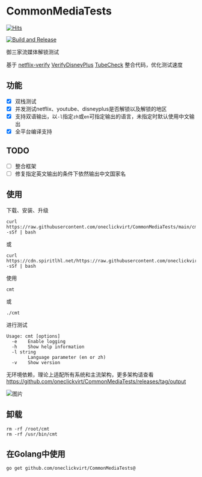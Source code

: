 # CommonMediaTests

[![Hits](https://hits.spiritlhl.net/CommonMediaTests.svg?action=hit&title=Hits&title_bg=%23555555&count_bg=%230eecf8&edge_flat=false)](https://hits.spiritlhl.net)

[![Build and Release](https://github.com/oneclickvirt/CommonMediaTests/actions/workflows/main.yaml/badge.svg)](https://github.com/oneclickvirt/CommonMediaTests/actions/workflows/main.yaml)

御三家流媒体解锁测试

基于 [netflix-verify](https://github.com/sjlleo/netflix-verify) [VerifyDisneyPlus](https://github.com/sjlleo/VerifyDisneyPlus) [TubeCheck](https://github.com/sjlleo/TubeCheck) 整合代码，优化测试速度

## 功能

- [x] 双栈测试
- [x] 并发测试netflix、youtube、disneyplus是否解锁以及解锁的地区
- [x] 支持双语输出，以```-l```指定```zh```或```en```可指定输出的语言，未指定时默认使用中文输出
- [x] 全平台编译支持

## TODO

- [ ] 整合框架
- [ ] 修复指定英文输出的条件下依然输出中文国家名

## 使用

下载、安装、升级

```shell
curl https://raw.githubusercontent.com/oneclickvirt/CommonMediaTests/main/cmt_install.sh -sSf | bash
```

或

```
curl https://cdn.spiritlhl.net/https://raw.githubusercontent.com/oneclickvirt/CommonMediaTests/main/cmt_install.sh -sSf | bash
```

使用

```
cmt
```

或

```
./cmt
```

进行测试

```
Usage: cmt [options]
  -e    Enable logging
  -h    Show help information
  -l string
        Language parameter (en or zh)
  -v    Show version
```

无环境依赖，理论上适配所有系统和主流架构，更多架构请查看 https://github.com/oneclickvirt/CommonMediaTests/releases/tag/output

![图片](https://github.com/oneclickvirt/CommonMediaTests/assets/103393591/8d4e5aa9-1ab6-4452-af6b-ef3665a902d8)


## 卸载

```
rm -rf /root/cmt
rm -rf /usr/bin/cmt
```

## 在Golang中使用

```
go get github.com/oneclickvirt/CommonMediaTests@
```
